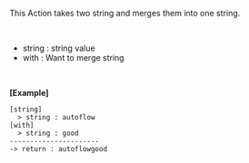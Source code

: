 This Action takes two string and merges them into one string.

<br/>

- string : string value
- with : Want to merge string

<br/>

**[Example]**
```
[string]
  > string : autoflow
[with]
  > string : good
----------------------
-> return : autoflowgood
```
